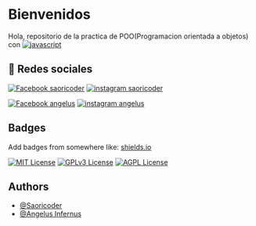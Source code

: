 
# Bienvenidos

Hola, repositorio de la practica de POO(Programacion orientada a objetos) con [![javascript]( https://img.shields.io/badge/Javascript.-grey?style=for-the-badge&logo=javascript)](https://developer.mozilla.org/es/docs/Web/JavaScript) 



## 🔗 Redes sociales

[![Facebook saoricoder](https://img.shields.io/badge/Facebook_SaoriCoder-000?style=for-the-badge&logo=facebook&logoColor=white)](https://www.facebook.com/saoricoder)
[![instagram saoricoder](https://img.shields.io/badge/instagram_saoricoder-0A66C2?style=for-the-badge&logo=instagram&logoColor=white)](https://www.instagram.com/saoricoder)

[![Facebook angelus](https://img.shields.io/badge/Facebook_angelus-000?style=for-the-badge&logo=facebook&logoColor=white)](https://www.facebook.com/DeathSteam)
[![instagram angelus](https://img.shields.io/badge/instagram_angelus-0A66C2?style=for-the-badge&logo=instagram&logoColor=white)](https://www.instagram.com/angelus_infernuss)
## Badges

Add badges from somewhere like: [shields.io](https://shields.io/)

[![MIT License](https://img.shields.io/badge/License-MIT-green.svg)](https://choosealicense.com/licenses/mit/)
[![GPLv3 License](https://img.shields.io/badge/License-GPL%20v3-yellow.svg)](https://opensource.org/licenses/)
[![AGPL License](https://img.shields.io/badge/license-AGPL-blue.svg)](http://www.gnu.org/licenses/agpl-3.0)


## Authors

- [@Saoricoder](https://github.com/saoricoder)
- [@Angelus Infernus](https://github.com/MHerrera94)


